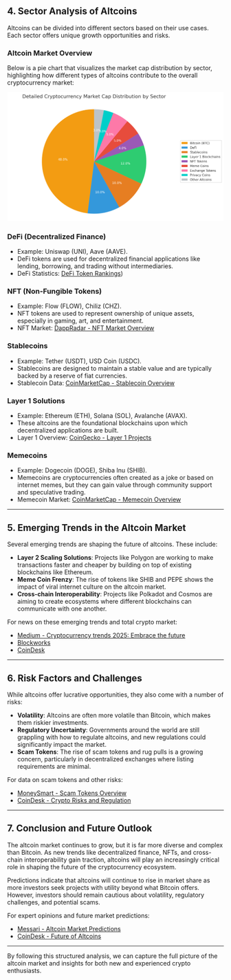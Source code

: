 ## **4. Sector Analysis of Altcoins**
Altcoins can be divided into different sectors based on their use cases. Each sector offers unique growth opportunities and risks.

### **Altcoin Market Overview**
Below is a pie chart that visualizes the market cap distribution by sector, highlighting how different types of altcoins contribute to the overall cryptocurrency market:

![Altcoin Market Cap Distribution](/Screenshots/Pie_Chart)

### **DeFi (Decentralized Finance)**
- Example: Uniswap (UNI), Aave (AAVE).
- DeFi tokens are used for decentralized financial applications like lending, borrowing, and trading without intermediaries.
- DeFi Statistics: [DeFi Token Rankings](https://defillama.com/))

### **NFT (Non-Fungible Tokens)**
- Example: Flow (FLOW), Chiliz (CHZ).
- NFT tokens are used to represent ownership of unique assets, especially in gaming, art, and entertainment.
- NFT Market: [DappRadar - NFT Market Overview](https://dappradar.com/nft)

### **Stablecoins**
- Example: Tether (USDT), USD Coin (USDC).
- Stablecoins are designed to maintain a stable value and are typically backed by a reserve of fiat currencies.
- Stablecoin Data: [CoinMarketCap - Stablecoin Overview](https://coinmarketcap.com/view/stablecoin/)

### **Layer 1 Solutions**
- Example: Ethereum (ETH), Solana (SOL), Avalanche (AVAX).
- These altcoins are the foundational blockchains upon which decentralized applications are built.
- Layer 1 Overview: [CoinGecko - Layer 1 Projects](https://www.coingecko.com/en/categories/layer-1)

### **Memecoins**
- Example: Dogecoin (DOGE), Shiba Inu (SHIB).
- Memecoins are cryptocurrencies often created as a joke or based on internet memes, but they can gain value through community support and speculative trading.
- Memecoin Market: [CoinMarketCap - Memecoin Overview](https://coinmarketcap.com/view/memes/)


---

## **5. Emerging Trends in the Altcoin Market**
Several emerging trends are shaping the future of altcoins. These include:
- **Layer 2 Scaling Solutions**: Projects like Polygon are working to make transactions faster and cheaper by building on top of existing blockchains like Ethereum.
- **Meme Coin Frenzy**: The rise of tokens like SHIB and PEPE shows the impact of viral internet culture on the altcoin market.
- **Cross-chain Interoperability**: Projects like Polkadot and Cosmos are aiming to create ecosystems where different blockchains can communicate with one another.

For news on these emerging trends and total crypto market:
- [Medium - Cryptocurrency trends 2025: Embrace the future](https://medium.com/@linhptadamo/cryptocurrency-trends-2025-embrace-the-future-9e348b4e134b)
- [Blockworks](https://blockworks.co/)
- [CoinDesk](https://www.coindesk.com/)
---

## **6. Risk Factors and Challenges**
While altcoins offer lucrative opportunities, they also come with a number of risks:
- **Volatility**: Altcoins are often more volatile than Bitcoin, which makes them riskier investments.
- **Regulatory Uncertainty**: Governments around the world are still grappling with how to regulate altcoins, and new regulations could significantly impact the market.
- **Scam Tokens**: The rise of scam tokens and rug pulls is a growing concern, particularly in decentralized exchanges where listing requirements are minimal.
  
For data on scam tokens and other risks:
- [MoneySmart - Scam Tokens Overview](https://moneysmart.gov.au/financial-scams/crypto-scams)
- [CoinDesk - Crypto Risks and Regulation](https://www.coindesk.com/tag/crypto-regulation)

---

## **7. Conclusion and Future Outlook**
The altcoin market continues to grow, but it is far more diverse and complex than Bitcoin. As new trends like decentralized finance, NFTs, and cross-chain interoperability gain traction, altcoins will play an increasingly critical role in shaping the future of the cryptocurrency ecosystem.

Predictions indicate that altcoins will continue to rise in market share as more investors seek projects with utility beyond what Bitcoin offers. However, investors should remain cautious about volatility, regulatory challenges, and potential scams.

For expert opinions and future market predictions:
- [Messari - Altcoin Market Predictions](https://messari.io/)
- [CoinDesk - Future of Altcoins](https://www.coindesk.com/markets/2024-altcoins-outlook/)

---

By following this structured analysis, we can capture the full picture of the altcoin market and insights for both new and experienced crypto enthusiasts.
